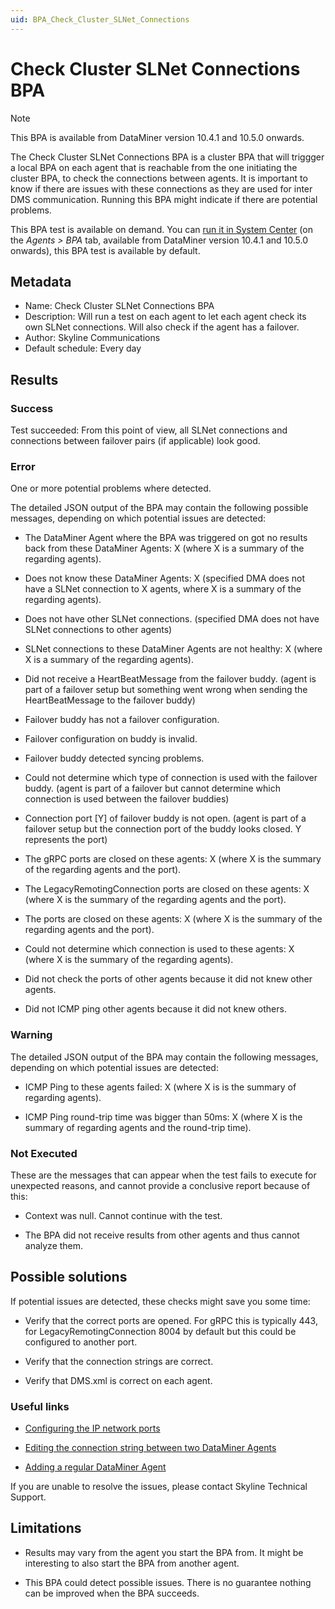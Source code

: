 ```yaml
---
uid: BPA_Check_Cluster_SLNet_Connections
---
```


# Check Cluster SLNet Connections BPA

> [!NOTE]
> This BPA is available from DataMiner version 10.4.1 and 10.5.0 onwards.

The Check Cluster SLNet Connections BPA is a cluster BPA that will triggger a local BPA on each agent that is reachable from the one initiating the cluster BPA, to check the connections between agents. It is important to know if there are issues with these connections as they are used for inter DMS communication. Running this BPA might indicate if there are potential problems.

This BPA test is available on demand. You can [run it in System Center](xref:Running_BPA_tests) (on the *Agents > BPA* tab, available from DataMiner version 10.4.1 and 10.5.0 onwards), this BPA test is available by default.

## Metadata

- Name: Check Cluster SLNet Connections BPA
- Description: Will run a test on each agent to let each agent check its own SLNet connections. Will also check if the agent has a failover.
- Author: Skyline Communications
- Default schedule: Every day

## Results

### Success

Test succeeded: From this point of view, all SLNet connections and connections between failover pairs (if applicable) look good.

### Error

One or more potential problems where detected.

The detailed JSON output of the BPA may contain the following possible messages, depending on which potential issues are detected:

- The DataMiner Agent where the BPA was triggered on got no results back from these DataMiner Agents: X (where X is a summary of the regarding agents).

- Does not know these DataMiner Agents: X (specified DMA does not have a SLNet connection to X agents, where X is a summary of the regarding agents).

- Does not have other SLNet connections. (specified DMA does not have SLNet connections to other agents)

- SLNet connections to these DataMiner Agents are not healthy: X (where X is a summary of the regarding agents).

- Did not receive a HeartBeatMessage from the failover buddy. (agent is part of a failover setup but something went wrong when sending the HeartBeatMessage to the failover buddy)

- Failover buddy has not a failover configuration.

- Failover configuration on buddy is invalid.

- Failover buddy detected syncing problems.

- Could not determine which type of connection is used with the failover buddy. (agent is part of a failover but cannot determine which connection is used between the failover buddies)

- Connection port [Y] of failover buddy is not open. (agent is part of a failover setup but the connection port of the buddy looks closed. Y represents the port)

- The gRPC ports are closed on these agents: X (where X is the summary of the regarding agents and the port).

- The LegacyRemotingConnection ports are closed on these agents: X (where X is the summary of the regarding agents and the port).

- The ports are closed on these agents: X (where X is the summary of the regarding agents and the port).
  
- Could not determine which connection is used to these agents: X (where X is the summary of the regarding agents).

- Did not check the ports of other agents because it did not knew other agents.

- Did not ICMP ping other agents because it did not knew others.

### Warning

The detailed JSON output of the BPA may contain the following messages, depending on which potential issues are detected:

- ICMP Ping to these agents failed: X (where X is is the summary of regarding agents).

- ICMP Ping round-trip time was bigger than 50ms: X (where X is the summary of regarding agents and the round-trip time).

### Not Executed

These are the messages that can appear when the test fails to execute for unexpected reasons, and cannot provide a conclusive report because of this:

- Context was null. Cannot continue with the test.

- The BPA did not receive results from other agents and thus cannot analyze them.

## Possible solutions

If potential issues are detected, these checks might save you some time:

- Verify that the correct ports are opened. For gRPC this is typically 443, for LegacyRemotingConnection 8004 by default but this could be configured to another port.

- Verify that the connection strings are correct.

- Verify that DMS.xml is correct on each agent. 

### Useful links

- [Configuring the IP network ports](xref:Configuring_the_IP_network_ports)
  
- [Editing the connection string between two DataMiner Agents](xref:SLNetClientTest_editing_connection_string)
  
- [Adding a regular DataMiner Agent](xref:Adding_a_regular_DataMiner_Agent)

If you are unable to resolve the issues, please contact Skyline Technical Support.

## Limitations

- Results may vary from the agent you start the BPA from. It might be interesting to also start the BPA from another agent.

- This BPA could detect possible issues. There is no guarantee nothing can be improved when the BPA succeeds.